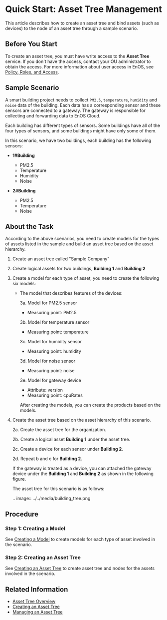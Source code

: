 # Quick Start: Asset Tree Management

This article describes how to create an asset tree and bind assets (such as devices) to the node of an asset tree through a sample scenario.

## Before You Start

To create an asset tree, you must have write access to the **Asset Tree** service. If you don't have the access, contact your OU administrator to obtain the access. For more information about user access in EnOS, see [Policy, Roles, and Access](/docs/iam/en/latest/access_policy).

## Sample Scenario

A smart building project needs to collect `PM2.5`, `temperature`, `humidity` and `noise` data of the building. Each data has a corresponding sensor and these sensors are connected to a gateway. The gateway is responsible for collecting and forwarding data to EnOS Cloud.

Each building has different types of sensors. Some buildings have all of the four types of sensors, and some buildings might have only some of them.

In this scenario, we have two buildings, each building has the following sensors:

- **1#Building**
  - PM2.5
  - Temperature
  - Humidity
  - Noise

- **2#Building**
  - PM2.5
  - Temperature
  - Noise

## About the Task

According to the above scenarios, you need to create models for the types of assets listed in the sample and build an asset tree based on the asset hierarchy.

1. Create an asset tree called "Sample Company"

2. Create logical assets for two buildings, **Building 1** and **Building 2**

3. Create a model for each type of asset, you need to create the following six models:

   - The model that describes features of the devices:

     3a. Model for PM2.5 sensor

        - Measuring point: PM2.5

     3b. Model for temperature sensor

        - Measuring point: temperature

     3c. Model for humidity sensor

        - Measuring point: humidity

     3d. Model for noise sensor

        - Measuring point: noise

     3e. Model for gateway device

        - Attribute: version
        - Measuring point: cpuRates

      After creating the models, you can create the products based on the models.

3. Create the asset tree based on the asset hierarchy of this scenario.

   2a. Create the asset tree for the organization.

   2b. Create a logical asset **Building 1** under the asset tree.

   2c. Create a device for each sensor under **Building 2**.

   2d. Repeat b and c for **Building 2**.

   If the gateway is treated as a device, you can attached the gateway device under the **Building 1** and **Building 2** as shown in the following figure.

   The asset tree for this scenario is as follows:

   .. image:: ../../media/building_tree.png

## Procedure

### Step 1: Creating a Model

See [Creating a Model](../model/creating_model) to create models for each type of asset involved in the scenario.

### Step 2: Creating an Asset Tree

See [Creating an Asset Tree](creating_assettree) to create asset tree and nodes for the assets involved in the scenario.

## Related Information

- [Asset Tree Overview](assettree_overview)
- [Creating an Asset Tree](creating_assettree)
- [Managing an Asset Tree](managing_assettree)

<!--end-->